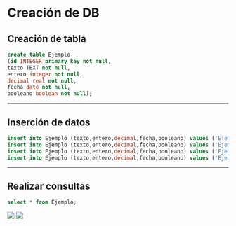 # Creación de DB

## Creación de tabla
```sql
create table Ejemplo
(id INTEGER primary key not null,
texto TEXT not null,
entero integer not null,
decimal real not null,
fecha date not null,
booleano boolean not null);

```
---
## Inserción de datos
```sql
insert into Ejemplo (texto,entero,decimal,fecha,booleano) values ('Ejemplo1',25,10.5,2022-05-15,0);
insert into Ejemplo (texto,entero,decimal,fecha,booleano) values ('Ejemplo1',25,10.5,2022-05-15,0);
insert into Ejemplo (texto,entero,decimal,fecha,booleano) values ('Ejemplo49',28,50.0,'2026-05-25',0);
insert into Ejemplo (texto,entero,decimal,fecha,booleano) values ('Ejemplo50',75,85.3,'2026-06-11',1);
```

---

## Realizar consultas

```sql
select * from Ejemplo;
```
<img src='TablaBBDD.png'>

<img src='TareaBBDD2.png'>